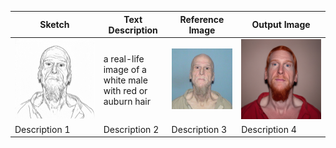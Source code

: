| Sketch     | Text Description      | Reference Image      | Output Image |
|---------------|---------------|---------------| --------------- |
| <img src="./sketches/1_sketch.png"/> | a real-life image of a white male with red or auburn hair | <img src="./reference_images/1.png"/>  |  <img src="./output_images/1_output.png" />   |
| Description 1 | Description 2 | Description 3 | Description 4  |
